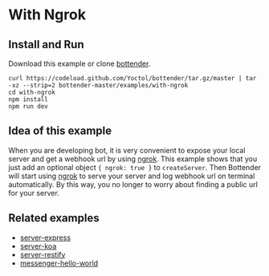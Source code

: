 # With Ngrok

## Install and Run

Download this example or clone [bottender](https://github.com/Yoctol/bottender).

```
curl https://codeload.github.com/Yoctol/bottender/tar.gz/master | tar -xz --strip=2 bottender-master/examples/with-ngrok
cd with-ngrok
npm install
npm run dev
```

## Idea of this example

When you are developing bot, it is very convenient to expose your local server
and get a webhook url by using
[ngrok](https://github.com/inconshreveable/ngrok). This example shows that you
just add an optional object `{ ngrok: true }` to `createServer`. Then Bottender
will start using [ngrok](https://github.com/inconshreveable/ngrok) to serve your
server and log webhook url on terminal automatically. By this way, you no longer
to worry about finding a public url for your server.

## Related examples

* [server-express](../server-express)
* [server-koa](../server-koa)
* [server-restify](../server-restify)
* [messenger-hello-world](../messenger-hello-world)
